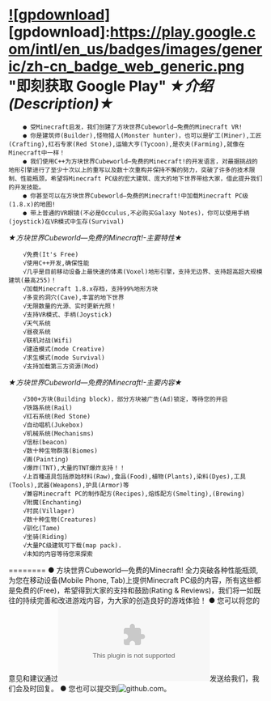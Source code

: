 [![gpdownload]](https://play.google.com/store/apps/details?id=com.mineworld.mwpe.admob&utm_source=global_co&utm_medium=prtnr&utm_content=Mar2515&utm_campaign=PartBadge&pcampaignid=MKT-Other-global-all-co-prtnr-py-PartBadge-Mar2515-1)
[gpdownload]:https://play.google.com/intl/en_us/badges/images/generic/zh-cn_badge_web_generic.png "即刻获取 Google Play"
*★介绍(Description)★*
========
        ● 受Minecraft启发，我们创建了方块世界Cubeworld―免费的Minecraft VR!
        ● 你是建筑师(Builder),怪物猎人(Monster hunter)，也可以是矿工(Miner),工匠(Crafting),红石专家(Red Stone),运输大亨(Tycoon),是农夫(Farming),就像在Minecraft中一样！
        ● 我们使用C++为方块世界Cubeworld―免费的Minecraft!的开发语言，对最据挑战的地形引擎进行了至少十次以上的重写以及数十次重构并保持不懈的努力，突破了许多的技术限制、性能瓶颈，希望将Minecraft PC级的宏大建筑、庞大的地下世界带给大家，借此提升我们的开发技能。
        ● 你甚至可以在方块世界Cubeworld―免费的Minecraft!中加载Minecraft PC级(1.8.x)的地图!
        ● 带上普通的VR眼镜(不必是Occulus,不必购买Galaxy Notes)，你可以使用手柄(joystick)在VR模式中生存(Survival)

*★方块世界Cubeworld―免费的Minecraft!-主要特性★*

        √免费(It's Free)
        √使用C++开发,确保性能
        √几乎是目前移动设备上最快速的体素(Voxel)地形引擎，支持无边界、支持超高超大规模建筑(最高255)！
        √加载Minecraft 1.8.x存档，支持99%地形方块
        √多变的洞穴(Cave),丰富的地下世界
        √无限数量的光源、实时更新光照！
        √支持VR模式、手柄(Joystick)
        √天气系统
        √昼夜系统
        √联机对战(Wifi)
        √建造模式(mode Creative)
        √求生模式(mode Survival)
        √支持加载第三方资源(Mod)

*★方块世界Cubeworld―免费的Minecraft!-主要内容★*

        √300+方块(Building block)，部分方块被广告(Ad)锁定，等待您的开启
        √铁路系统(Rail)
        √红石系统(Red Stone)
        √自动唱机(Jukebox)
        √机械系统(Mechanisms)
        √信标(beacon)
        √数十种生物群落(Biomes)
        √画(Painting)
        √爆炸(TNT),大量的TNT爆炸支持！！
        √上百種道具包括原始材料(Raw),食品(Food),植物(Plants),染料(Dyes),工具(Tools),武器(Weapons),护具(Armor)等
        √兼容Minecraft PC的制作配方(Recipes),熔炼配方(Smelting),(Brewing)
        √附魔(Enchanting)
        √村民(Villager)
        √数十种生物(Creatures) 
        √驯化(Tame)
        √坐骑(Riding)
        √大量PC级建筑可下载(map pack).
        √未知的内容等待您来探索
        
========
        ● 方块世界Cubeworld―免费的Minecraft! 全力突破各种性能瓶颈,为您在移动设备(Mobile Phone, Tab)上提供Minecraft PC级的内容，所有这些都是免费的(Free)，希望得到大家的支持和鼓励(Rating & Reviews)，我们将一如既往的持续完善和改进游戏内容，为大家的创造良好的游戏体验！
        ● 您可以将您的意见和建议通过![电子邮件](mailto:projectmineworld@gmail.com)发送给我们，我们会及时回复。
        ● 您也可以提交到![github.com](https://github.com/guijun/ProjectMineworld/issues)。
